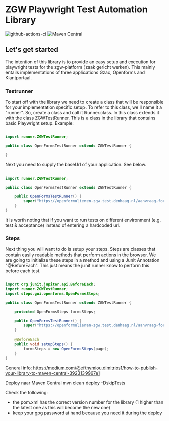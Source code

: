 # ZGW Playwright Test Automation Library

![github-actions-ci](https://github.com/CommonGround-Testing/zgw-playwright-base/actions/workflows/ci.yml/badge.svg) ![Maven Central](https://img.shields.io/maven-central/v/io.github.commonground-testing/zgw-playwright-base)

## Let's get started

The intention of this library is to provide an easy setup and execution for playwright tests for the zgw-platform (zaak
gericht werken). This mainly entails implementations of three applications Gzac, Openforms and Klantportaal.

### Testrunner

To start off with the library we need to create a class that will be responsible for your implementation specific setup.
To refer to this class, we'll name it a "runner".
So, create a class and call it <nameOfYourApp>Runner.class. In this class extends it with the class ZGWTestRunner. This
is a class in the library that contains basic Playwright setup.
Example:

```java

import runner.ZGWTestRunner;

public class OpenFormsTestRunner extends ZGWTestRunner {

}
```

Next you need to supply the baseUrl of your application. See below.

```java

import runner.ZGWTestRunner;

public class OpenFormsTestRunner extends ZGWTestRunner {

    public OpenFormsTestRunner() {
        super("https://openformulieren-zgw.test.denhaag.nl/aanvraag-formulier-ooievaarspas");
    }
}
```

It is worth noting that if you want to run tests on different environment (e.g. test & acceptance) instead of entering a
hardcoded url.

### Steps

Next thing you will want to do is setup your steps. Steps are classes that contain easily readable methods that perform
actions in the browser. We are going to initialize these steps in a method and using a Junit Annotation "@BeforeEach".
This just means the junit runner know to perform this before each test.

```java

import org.junit.jupiter.api.BeforeEach;
import runner.ZGWTestRunner;
import steps.gui.openforms.OpenFormsSteps;

public class OpenFormsTestRunner extends ZGWTestRunner {

    protected OpenFormsSteps formsSteps;

    public OpenFormsTestRunner() {
        super("https://openformulieren-zgw.test.denhaag.nl/aanvraag-formulier-ooievaarspas");
    }

    @BeforeEach
    public void setupSteps() {
        formsSteps = new OpenFormsSteps(page);
    }
}
```

General info: https://medium.com/@efthymiou.dimitrios1/how-to-publish-your-library-to-maven-central-3923139967e1

Deploy naar Maven Central
mvn clean deploy -DskipTests

Check the following:

- the pom.xml has the correct version number for the library (1 higher than the latest one as this will become the new
  one)
- keep your gpg password at hand because you need it during the deploy
